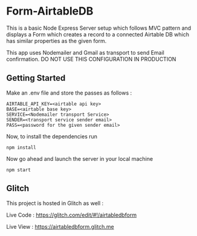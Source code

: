 # Form-AirtableDB

This is a basic Node Express Server setup which follows MVC pattern and displays a Form which creates a record to a connected Airtable DB which has similar properties as the given form.

This app uses Nodemailer and Gmail as transport to send Email confirmation.
DO NOT USE THIS CONFIGURATION IN PRODUCTION

## Getting Started

Make an .env file and store the passes as follows :

```
AIRTABLE_API_KEY=<airtable api key>
BASE=<airtable base key>
SERVICE=<Nodemailer transport Service>
SENDER=<transport service sender email>
PASS=<password for the given sender email>

```

Now, to install the dependencies run

```npm install```

Now go ahead and launch the server in your local machine

```npm start```


## Glitch
This project is hosted in Glitch as well :

Live Code : https://glitch.com/edit/#!/airtabledbform

Live View : https://airtabledbform.glitch.me
